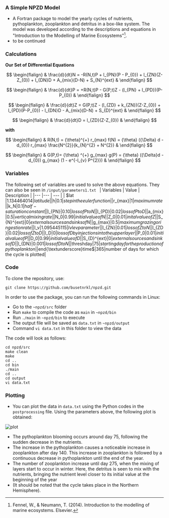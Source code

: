 ### A Simple NPZD Model
- A Fortran package to model the yearly cycles of nutrients, pythoplankton, zooplankton and detritus in a box-like system. The model was developed according to the descriptions and equations in "Introduction to the Modelling of Marine Ecosystems"[^1].
- to be continued


### Calculations
**Our Set of Differential Equations**

$$
\begin{flalign}
& \frac{d}{dt}N = -R(N,t)P + l_{PN}(P - P_{0}) + l_{ZN}(Z-Z_{0}) + l_{DN}D + A_{mix}(D-N) + S_{N}^{ext}  &
\end{flalign}
$$

$$
\begin{flalign}
& \frac{d}{dt}P = +R(N,t)P - G(P,t)Z - (l_{PN} + l_{PD})(P-P_{0})  &
\end{flalign}
$$

$$
\begin{flalign}
& \frac{d}{dt}Z = G(P,t)Z - (l_{ZD} + k_{ZN})(Z-Z_{0}) + l_{PD}(P-P_{0}) - l_{DN}D - A_{mix}(D-N) + S_{D}^{ext} &
\end{flalign}
$$

$$
\begin{flalign}
& \frac{d}{dt}D = l_{ZD}(Z-Z_{0})  &
\end{flalign}
$$

**with** 

$$
\begin{flalign}
& R(N,t) = {\theta}^{+} r_{max} f(N) = {\theta} ({\Delta} d - d_{0}) r_{max} \frac{N^{2}}{k_{N}^{2} + N^{2}}  &
\end{flalign}
$$

$$
\begin{flalign}
& G(P,t)= {\theta} ^{+} g_{max} g(P) = {\theta} ({\Delta}d -d_{0}) g_{max} (1 - e^{-I_{v} P^{2}})  &
\end{flalign}
$$


### Variables
The following set of variables are used to solve the above equations. They can also be seen in `/input/parameters1.txt `
| Variables | Value | Description |
|--- |--- | --- |
| $lat $| 1.134464014 |  latitude|
|$h$|0.1|step in the euler function|
|$r_{max}$|1|maximum rate|
|$k_N$|0.1|half-saturation constant|
|$l_{PN}$|0.10|loss of P to N|
|$l_{PD}$|0.02|loss of P to D|
|$a_{mix}$|0.5|vertical mixing rate|
|$N_0$|0.99|initial value of N|
|$Z_0$|0.01|inital value of Z|
|$S_{N}^{ext}$|0|external sources and sinks of N|
|$g_{max}$|0.5|maximum grazing or ingestion rate|
|$I_v$|1.095445115|Ivlev parameter|
|$l_{ZN}$|0.01|loss of Z to N|
|$l_{ZD}$|0.02|loss of Z to D|
|$l_D$|0|loss of D by injections into the upper layer|
|$P_0$|0.01|initial value of P|
|$D_0$|0.99|initial value of D|
|$S_{D}^{ext}$|0|external sources and sinks of D|
|$l_{DN}$|0.001|loss of D to N|
|$threshday$|75|starting day for the production of pythoplankton|
|$end{\textunderscore}time$|365|number of days for which the cycle is plotted|

### Code
To clone the repository, use:
```
git clone https://github.com/busetnrkl/npzd.git
```

In order to use the package, you can run the following commands in Linux:
- Go to the `~npzd/src` folder
- Run `make` to compile the code as `main` in  `~npzd/bin`
- Run `./main` in `~npzd/bin` to execute
- The output file will be saved as `data.txt` in `~npzd/output`
- Command `vi data.txt` in this folder to view the data
  
The code will look as follows:
```
cd npzd/src
make clean
make
cd ..
cd bin
./main
cd ..
cd output
vi data.txt
```


### Plotting
- You can plot the data in `data.txt` using the Python codes in the `postprocessing` file. Using the parameters above, the following plot is obtained:

![plot](https://github.com/busetnrkl/npzd/assets/142319799/9cc3b9ca-356b-4615-bd8b-6871f3fb4f02)


- The pythoplankton blooming occurs around day 75, following the sudden decrease in the nutrients.
- The increase in the pythoplankton causes a noticeable increase in zooplankton after day 140. This increase in zooplankton is followed by a continuous decrease in pythoplankton until the end of the year.
- The number of zooplankton increase until day 275, when the mixing of layers start to occur in winter. Here, the detritus is seen to mix with the nutrients, bringing the nutrient level closer to its initial value at the beginning of the year
- (It should be noted that the cycle takes place in the Northern Hemisphere).

[^1]: Fennel, W., & Neumann, T. (2014). Introduction to the modelling of marine ecosystems. Elsevier.
